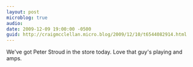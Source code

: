 ```yaml
---
layout: post
microblog: true
audio: 
date: 2009-12-09 19:00:00 -0500
guid: http://craigmcclellan.micro.blog/2009/12/10/t6544082914.html
---
```

We've got Peter Stroud in the store today. Love that guy's playing and amps.
